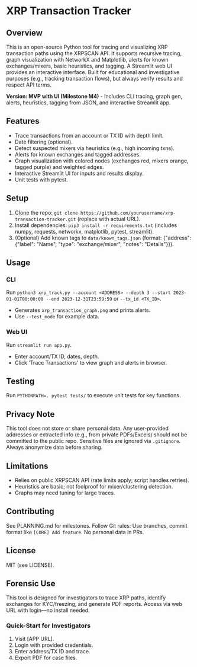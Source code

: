 # XRP Transaction Tracker

## Overview
This is an open-source Python tool for tracing and visualizing XRP transaction paths using the XRPSCAN API. It supports recursive tracing, graph visualization with NetworkX and Matplotlib, alerts for known exchanges/mixers, basic heuristics, and tagging. A Streamlit web UI provides an interactive interface. Built for educational and investigative purposes (e.g., tracking transaction flows), but always verify results and respect API terms.

**Version: MVP with UI (Milestone M4)** - Includes CLI tracing, graph gen, alerts, heuristics, tagging from JSON, and interactive Streamlit app.

## Features
- Trace transactions from an account or TX ID with depth limit.
- Date filtering (optional).
- Detect suspected mixers via heuristics (e.g., high incoming txns).
- Alerts for known exchanges and tagged addresses.
- Graph visualization with colored nodes (exchanges red, mixers orange, tagged purple) and weighted edges.
- Interactive Streamlit UI for inputs and results display.
- Unit tests with pytest.

## Setup
1. Clone the repo: `git clone https://github.com/yourusername/xrp-transaction-tracker.git` (replace with actual URL).
2. Install dependencies: `pip3 install -r requirements.txt` (includes numpy, requests, networkx, matplotlib, pytest, streamlit).
3. (Optional) Add known tags to `data/known_tags.json` (format: {"address": {"label": "Name", "type": "exchange/mixer", "notes": "Details"}}).

## Usage
### CLI
Run `python3 xrp_track.py --account <ADDRESS> --depth 3 --start 2023-01-01T00:00:00 --end 2023-12-31T23:59:59` or `--tx_id <TX_ID>`.
- Generates `xrp_transaction_graph.png` and prints alerts.
- Use `--test_mode` for example data.

### Web UI
Run `streamlit run app.py`.
- Enter account/TX ID, dates, depth.
- Click 'Trace Transactions' to view graph and alerts in browser.

## Testing
Run `PYTHONPATH=. pytest tests/` to execute unit tests for key functions.

## Privacy Note
This tool does not store or share personal data. Any user-provided addresses or extracted info (e.g., from private PDFs/Excels) should not be committed to the public repo. Sensitive files are ignored via `.gitignore`. Always anonymize data before sharing.

## Limitations
- Relies on public XRPSCAN API (rate limits apply; script handles retries).
- Heuristics are basic; not foolproof for mixer/clustering detection.
- Graphs may need tuning for large traces.

## Contributing
See PLANNING.md for milestones. Follow Git rules: Use branches, commit format like `[CORE] Add feature`. No personal data in PRs.

## License
MIT (see LICENSE).

## Forensic Use
This tool is designed for investigators to trace XRP paths, identify exchanges for KYC/freezing, and generate PDF reports. Access via web URL with login—no install needed.
### Quick-Start for Investigators
1. Visit [APP URL].
2. Login with provided credentials.
3. Enter address/TX ID and trace.
4. Export PDF for case files.

 
